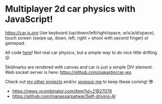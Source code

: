 # Multiplayer 2d car physics with JavaScript!

https://car.js.org
Use keyboard (up/down/left/right/space, w/s/a/d/space), touch screen (swipe up, down, left, right + shoot with second finger) or gamepad.

All code [here](https://github.com/pakastin/car/blob/master/car.js)! Not real car physics, but a simple way to do nice little drifting 😛

Skidmarks are rendered with canvas and car is just a simple DIV element. Web socket server is here: https://github.com/pakastin/car-ws

Check out [my other projects](https://github.com/pakastin) and/or [sponsor me](https://github.com/sponsors/pakastin) to keep these coming! 😎

- https://news.ycombinator.com/item?id=21927076
- https://github.com/manassarpatwar/Self-driving-AI
